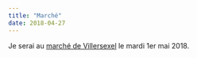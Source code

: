 ```yaml
---
title: "Marché"
date: 2018-04-27
---
```


Je serai au [marché de Villersexel](https://www.google.com/maps/place/70110+Villersexel/@47.5603855,6.3913831,13z/data=!3m1!4b1!4m8!1m2!2m1!1smarch%C3%A9+de+villersexel!3m4!1s0x4792670704038d23:0x6ab6b758fd339721!8m2!3d47.551021!4d6.432211) le mardi 1er mai 2018.
